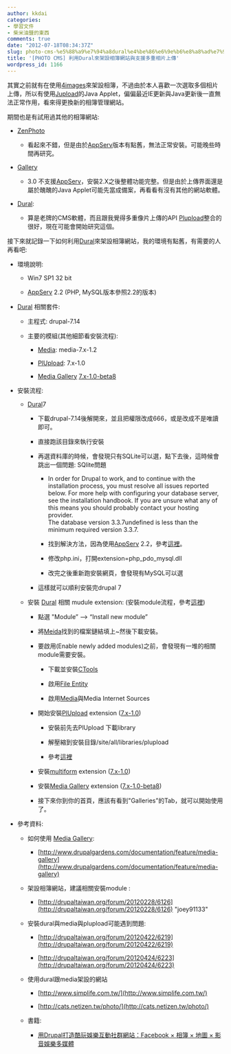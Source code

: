 ```yaml
---
author: kkdai
categories:
- 學習文件
- 柴米油鹽的東西
comments: true
date: "2012-07-18T08:34:37Z"
slug: photo-cms-%e5%88%a9%e7%94%a8dural%e4%be%86%e6%9e%b6%e8%a8%ad%e7%9b%b8%e7%b0%bf%e7%b6%b2%e7%ab%99%e8%88%87%e6%94%af%e6%8f%b4%e5%a4%9a%e9%87%8d%e7%9b%b8%e7%89%87%e4%b8%8a%e5%82%b3
title: '[PHOTO CMS] 利用Dural來架設相簿網站與支援多重相片上傳'
wordpress_id: 1166
---
```


其實之前就有在使用[4images](http://www.4homepages.de/)來架設相簿，不過由於本人喜歡一次選取多個相片上傳，所以有使用[Jupload](http://jupload.biz)的Java Applet，偏偏最近IE更新與Java更新後一直無法正常作用，看來得更換新的相簿管理網站。

 

期間也是有試用過其他的相簿網站:

 

  
  * [ZenPhoto](http://www.zenphoto.org/)              
    * 看起來不錯，但是由於[AppServ](http://www.appservnetwork.com/)版本有點舊，無法正常安裝。可能晚些時間再研究。 
       
   
  * [Gallery](http://gallery.menalto.com/)              
    * 3.0 不支援[AppServ](http://www.appservnetwork.com/)，安裝2.X之後整體功能完整。但是由於上傳界面還是屬於醜醜的Java Applet可能先當成備案，再看看有沒有其他的網站軟體。 
       
   
  * [Dural](http://drupaltaiwan.org/):              
    * 算是老牌的CMS軟體，而且跟我覺得多重像片上傳的API [Plupload](http://www.plupload.com/index.php)整合的很好，現在可能會開始研究這個。 
       
 

接下來就記錄一下如何利用[Dural](http://drupaltaiwan.org/)來架設相簿網站，我的環境有點舊，有需要的人再看吧:

 

  
  * 環境說明:             
    * Win7 SP1 32 bit 
       
    * [AppServ](http://www.appservnetwork.com/) 2.2 (PHP, MySQL版本參照2.2的版本) 
       
   
  * [Dural](http://drupaltaiwan.org/) 相關套件:              
    * 主程式: drupal-7.14 
       
    * 主要的模組(其他細節看安裝流程):                     
      * [Media](http://drupal.org/project/media): media-7.x-1.2 
           
      * [PlUpload](http://drupal.org/project/plupload): 7.x-1.0 
           
      * [Media Gallery](http://drupal.org/project/media_gallery) [7.x-1.0-beta8](http://drupal.org/node/1673916)
               
       
   
  * 安裝流程:             
    * [Dural](http://drupaltaiwan.org/)7                      
      * 下載drupal-7.14後解開來，並且把權限改成666，或是改成不是唯讀即可。 
           
      * 直接跑該目錄來執行安裝 
           
      * 再選資料庫的時候，會發現只有SQLite可以選，點下去後，這時候會跳出一個問題: SQlite問題                             
        * In order for Drupal to work, and to continue with the installation process, you must resolve all issues reported below. For more help with configuring your database server, see the installation handbook. If you are unsure what any of this means you should probably contact your hosting provider.                    
The database version 3.3.7undefined is less than the minimum required version 3.3.7. 
               
        * 找到解決方法，因為使用[AppServ](http://www.appservnetwork.com/) 2.2，參考[這裡](http://drupal.org/node/988326)。 
               
        * 修改php.ini，打開extension=php_pdo_mysql.dll 
               
        * 改完之後重新跑安裝網頁，會發現有MySQL可以選 
                       
           
      * 這樣就可以順利安裝完drupal 7 
               
       
    * 安裝 [Dural](http://drupaltaiwan.org/) 相關 mudule extension: (安裝module流程，參考[這裡](http://drupal.org/node/895232))                      
      * 點選 "Module” –> “Install new module” 
           
      * 將[Meida](http://drupal.org/project/media)找到的檔案鏈結填上~然後下載安裝。 
           
      * 要啟用(Enable newly added modules)之前，會發現有一堆的相關module需要安裝。                             
        * 下載並安裝[CTools](http://drupal.org/project/ctools)
               
        * 啟用[File Entity](http://drupal.org/project/file_entity)
               
        * 啟用[Media](http://drupal.org/project/media)與Media Internet Sources 
                       
           
      * 開始安裝[PlUpload](http://drupal.org/project/plupload) extension ([7.x-1.0](http://drupal.org/node/1575806))                              
        * 安裝前先去PlUpload 下載library 
               
        * 解壓縮到安裝目錄/site/all/libraries/plupload 
               
        * 參考[這裡](http://drupal.org/node/1647890)
                       
           
      * 安裝[multiform](http://drupal.org/project/multiform) extension ([7.x-1.0](http://drupal.org/node/1420210)) 
           
      * 安裝[Media Gallery](http://drupal.org/project/media_gallery) extension ([7.x-1.0-beta8](http://drupal.org/node/1673916)) 
           
      * 接下來你到你的首頁，應該有看到"Galleries”的Tab，就可以開始使用了。 
               
       
   
  * 參考資料:             
    * 如何使用 [Media Gallery](http://drupal.org/project/media_gallery):                      
      * [http://www.drupalgardens.com/documentation/feature/media-gallery](http://www.drupalgardens.com/documentation/feature/media-gallery)
               
       
    * 架設相簿網站，建議相關安裝module :                     
      * [http://drupaltaiwan.org/forum/20120228/6126](http://drupaltaiwan.org/forum/20120228/6126) "joey91133"
               
       
    * 安裝dural與media與plupload可能遇到問題:                     
      * [http://drupaltaiwan.org/forum/20120422/6219](http://drupaltaiwan.org/forum/20120422/6219)
           
      * [http://drupaltaiwan.org/forum/20120424/6223](http://drupaltaiwan.org/forum/20120424/6223)
               
       
    * 使用dural跟media架設的網站                     
      * [http://www.simplife.com.tw/](http://www.simplife.com.tw/)
           
      * [http://cats.netizen.tw/photo/](http://cats.netizen.tw/photo/)
               
       
    * 書籍:                     
      * [用Drupal打造酷玩娛樂互動社群網站：Facebook × 相簿 × 地圖 × 影音娛樂多媒體](http://www.books.com.tw/exep/prod/booksfile.php?item=0010466406)
               
       
